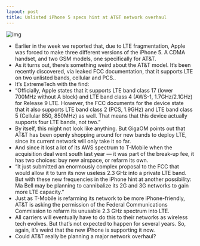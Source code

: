 ```yaml
---
layout: post
title: Unlisted iPhone 5 specs hint at AT&T network overhaul
---
```

![img](http://media.idownloadblog.com/wp-content/uploads/2012/09/iPhone-5-promo-video-back-black-camera-closeup-001.jpg)
* Earlier in the week we reported that, due to LTE fragmentation, Apple was forced to make three different versions of the iPhone 5. A CDMA handset, and two GSM models, one specifically for AT&T.
* As it turns out, there’s something weird about the AT&T model. It’s been recently discovered, via leaked FCC documentation, that it supports LTE on two unlisted bands, cellular and PCS..
* It’s ExtremeTech with the find:
* “Officially, Apple states that it supports LTE band class 17 (lower 700MHz without A block) and LTE band class 4 (AWS-1, 1.7GHz/2.1GHz) for Release 9 LTE. However, the FCC documents for the device state that it also supports LTE band class 2 (PCS, 1.9GHz) and LTE band class 5 (Cellular 850, 850MHz) as well. That means that this device actually supports four LTE bands, not two.”
* By itself, this might not look like anything. But GigaOM points out that AT&T has been openly shopping around for new bands to deploy LTE, since its current network will only take it so far.
* And since it lost a lot of its AWS spectrum to T-Mobile when the acquisition deal went south last year — it was part of the break-up fee, it has two choices: buy new airspace, or refarm its own.
* “It just submitted an enormously complex proposal to the FCC that would allow it to turn its now useless 2.3 GHz into a private LTE band. But with these new frequencies in the iPhone hint at another possibility: Ma Bell may be planning to cannibalize its 2G and 3G networks to gain more LTE capacity.”
* Just as T-Mobile is refarming its network to be more iPhone-friendly, AT&T is asking the permission of the Federal Communications Commission to refarm its unusable 2.3 GHz spectrum into LTE.
* All carriers will eventually have to do this to their networks as wireless tech evolves. But that’s not expected to happen for several years. So, again, it’s weird that the new iPhone is supporting it now.
* Could AT&T really be planning a major network overhaul?

